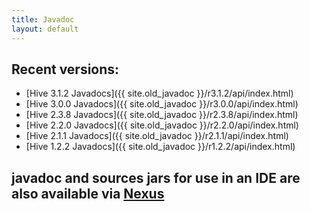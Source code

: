 ```yaml
---
title: Javadoc
layout: default
---
```

<!---
  Licensed to the Apache Software Foundation (ASF) under one
  or more contributor license agreements.  See the NOTICE file
  distributed with this work for additional information
  regarding copyright ownership.  The ASF licenses this file
  to you under the Apache License, Version 2.0 (the
  "License"); you may not use this file except in compliance
  with the License.  You may obtain a copy of the License at

  http://www.apache.org/licenses/LICENSE-2.0

  Unless required by applicable law or agreed to in writing,
  software distributed under the License is distributed on an
  "AS IS" BASIS, WITHOUT WARRANTIES OR CONDITIONS OF ANY
  KIND, either express or implied.  See the License for the
  specific language governing permissions and limitations
  under the License. -->

## Recent versions:

  * [Hive 3.1.2 Javadocs]({{ site.old_javadoc }}/r3.1.2/api/index.html)
  * [Hive 3.0.0 Javadocs]({{ site.old_javadoc }}/r3.0.0/api/index.html)
  * [Hive 2.3.8 Javadocs]({{ site.old_javadoc }}/r2.3.8/api/index.html)
  * [Hive 2.2.0 Javadocs]({{ site.old_javadoc }}/r2.2.0/api/index.html)
  * [Hive 2.1.1 Javadocs]({{ site.old_javadoc }}/r2.1.1/api/index.html)
  * [Hive 1.2.2 Javadocs]({{ site.old_javadoc }}/r1.2.2/api/index.html)

## javadoc and sources jars for use in an IDE are also available via [Nexus](https://repository.apache.org/index.html#nexus-search;gav~org.apache.hive~~~~)
